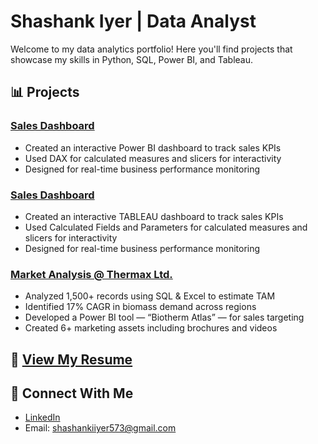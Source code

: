 # Shashank Iyer | Data Analyst

Welcome to my data analytics portfolio! Here you'll find projects that showcase my skills in Python, SQL, Power BI, and Tableau.

## 📊 Projects

### [Sales Dashboard](#)
- Created an interactive Power BI dashboard to track sales KPIs
- Used DAX for calculated measures and slicers for interactivity
- Designed for real-time business performance monitoring
### [Sales Dashboard](#)
- Created an interactive TABLEAU dashboard to track sales KPIs
- Used Calculated Fields and Parameters for calculated measures and slicers for interactivity
- Designed for real-time business performance monitoring
### [Market Analysis @ Thermax Ltd.](#)
- Analyzed 1,500+ records using SQL & Excel to estimate TAM
- Identified 17% CAGR in biomass demand across regions
- Developed a Power BI tool — “Biotherm Atlas” — for sales targeting
- Created 6+ marketing assets including brochures and videos

## 📄 [View My Resume](Updated_Resume.pdf)

## 🔗 Connect With Me
- [LinkedIn](https://linkedin.com/in/iyershashank)
- Email: shashankiiyer573@gmail.com
